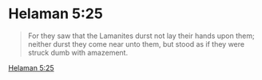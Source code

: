 # Helaman 5:25

> For they saw that the Lamanites durst not lay their hands upon them; neither durst they come near unto them, but stood as if they were struck dumb with amazement.

[Helaman 5:25](https://www.churchofjesuschrist.org/study/scriptures/bofm/hel/5?lang=eng&id=p25#p25)


